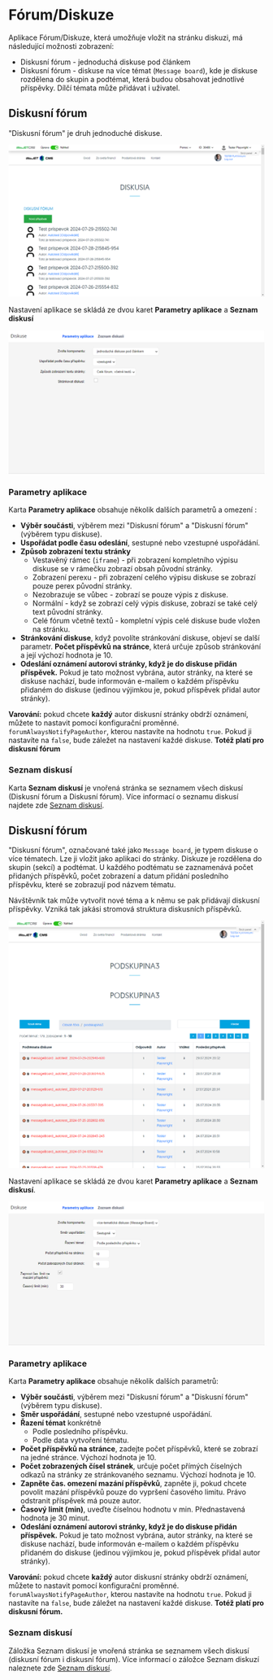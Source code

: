# Fórum/Diskuze

Aplikace Fórum/Diskuze, která umožňuje vložit na stránku diskuzi, má následující možnosti zobrazení:
- Diskusní fórum - jednoduchá diskuse pod článkem
- Diskusní fórum - diskuse na více témat (`Message board`), kde je diskuse rozdělena do skupin a podtémat, která budou obsahovat jednotlivé příspěvky. Dílčí témata může přidávat i uživatel.

## Diskusní fórum

"Diskusní fórum" je druh jednoduché diskuse.

![](forum-list-forum.png)

Nastavení aplikace se skládá ze dvou karet **Parametry aplikace** a **Seznam diskusí**

![](clasic-forum.png)

### Parametry aplikace

Karta **Parametry aplikace** obsahuje několik dalších parametrů a omezení :
- **Výběr součásti**, výběrem mezi "Diskusní fórum" a "Diskusní fórum" (výběrem typu diskuse).
- **Uspořádat podle času odeslání**, sestupné nebo vzestupné uspořádání.
- **Způsob zobrazení textu stránky**
  - Vestavěný rámec (`iframe`) - při zobrazení kompletního výpisu diskuse se v rámečku zobrazí obsah původní stránky.
  - Zobrazení perexu - při zobrazení celého výpisu diskuse se zobrazí pouze perex původní stránky.
  - Nezobrazuje se vůbec - zobrazí se pouze výpis z diskuse.
  - Normální - když se zobrazí celý výpis diskuse, zobrazí se také celý text původní stránky.
  - Celé fórum včetně textů - kompletní výpis celé diskuse bude vložen na stránku.
- **Stránkování diskuse**, když povolíte stránkování diskuse, objeví se další parametr. **Počet příspěvků na stránce**, která určuje způsob stránkování a její výchozí hodnota je 10.
- **Odeslání oznámení autorovi stránky, když je do diskuse přidán příspěvek.** Pokud je tato možnost vybrána, autor stránky, na které se diskuse nachází, bude informován e-mailem o každém příspěvku přidaném do diskuse (jedinou výjimkou je, pokud příspěvek přidal autor stránky).

**Varování:** pokud chcete **každý** autor diskusní stránky obdrží oznámení, můžete to nastavit pomocí konfigurační proměnné. `forumAlwaysNotifyPageAuthor`, kterou nastavíte na hodnotu `true`. Pokud ji nastavíte na `false`, bude záležet na nastavení každé diskuse. **Totéž platí pro diskusní fórum**

### Seznam diskusí

Karta **Seznam diskusí** je vnořená stránka se seznamem všech diskusí (Diskusní fórum a Diskusní fórum). Více informací o seznamu diskusí najdete zde [Seznam diskusí](forum-list.md).

## Diskusní fórum

"Diskusní fórum", označované také jako `Message board`, je typem diskuse o více tématech. Lze ji vložit jako aplikaci do stránky. Diskuze je rozdělena do skupin (sekcí) a podtémat. U každého podtématu se zaznamenává počet přidaných příspěvků, počet zobrazení a datum přidání posledního příspěvku, které se zobrazují pod názvem tématu.

Návštěvník tak může vytvořit nové téma a k němu se pak přidávají diskusní příspěvky. Vzniká tak jakási stromová struktura diskusních příspěvků.

![](forum-list-board.png)

Nastavení aplikace se skládá ze dvou karet **Parametry aplikace** a **Seznam diskusí**.

![](message-board.png)

### Parametry aplikace

Karta **Parametry aplikace** obsahuje několik dalších parametrů:
- **Výběr součásti**, výběrem mezi "Diskusní fórum" a "Diskusní fórum" (výběrem typu diskuse).
- **Směr uspořádání**, sestupné nebo vzestupné uspořádání.
- **Řazení témat** konkrétně
  - Podle posledního příspěvku.
  - Podle data vytvoření tématu.
- **Počet příspěvků na stránce**, zadejte počet příspěvků, které se zobrazí na jedné stránce. Výchozí hodnota je 10.
- **Počet zobrazených čísel stránek**, určuje počet přímých číselných odkazů na stránky ze stránkovaného seznamu. Výchozí hodnota je 10.
- **Zapněte čas. omezení mazání příspěvků**, zapněte ji, pokud chcete povolit mazání příspěvků pouze do vypršení časového limitu. Právo odstranit příspěvek má pouze autor.
- **Časový limit (min)**, uveďte číselnou hodnotu v min. Přednastavená hodnota je 30 minut.
- **Odeslání oznámení autorovi stránky, když je do diskuse přidán příspěvek.** Pokud je tato možnost vybrána, autor stránky, na které se diskuse nachází, bude informován e-mailem o každém příspěvku přidaném do diskuse (jedinou výjimkou je, pokud příspěvek přidal autor stránky).

**Varování:** pokud chcete **každý** autor diskusní stránky obdrží oznámení, můžete to nastavit pomocí konfigurační proměnné. `forumAlwaysNotifyPageAuthor`, kterou nastavíte na hodnotu `true`. Pokud ji nastavíte na `false`, bude záležet na nastavení každé diskuse. **Totéž platí pro diskusní fórum.**

### Seznam diskusí

Záložka Seznam diskusí je vnořená stránka se seznamem všech diskusí (diskusní fórum i diskusní fórum). Více informací o záložce Seznam diskuzí naleznete zde [Seznam diskusí](forum-list.md).
